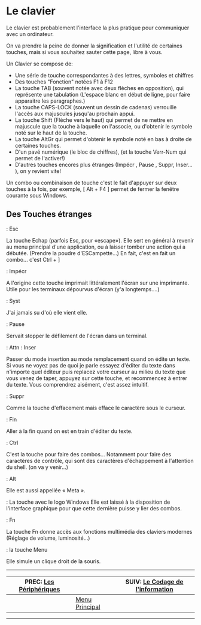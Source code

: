 # Le clavier


Le clavier est probablement l'interface la plus pratique pour communiquer avec un ordinateur.

On va prendre la peine de donner la signification et l'utilité de certaines touches, mais si vous souhaitez sauter cette page, libre à vous.

Un Clavier se compose de:

 * Une série de touche correspondantes à des lettres, symboles et chiffres
 * Des touches "Fonction" notées F1 à F12
 * La touche TAB (souvent notée avec deux flèches en opposition), qui représente une tabulation (L'espace blanc en début de ligne, pour faire apparaitre les paragraphes.)
 * La touche CAPS-LOCK (souvent un dessin de cadenas) verrouille l'accès aux majuscules jusqu'au prochain appui.
 * La touche Shift (Flèche vers le haut) qui permet de ne mettre en majuscule que la touche à laquelle on l'associe, ou d'obtenir le symbole noté sur le haut de la touche.
 * La touche AltGr qui permet d'obtenir le symbole noté en bas à droite de certaines touches.
 * D'un pavé numérique (le bloc de chiffres), (et la touche Verr-Num qui permet de l'activer!)
 * D'autres touches encores plus étranges (Impécr , Pause , Suppr, Inser... ), on y revient vite! 

Un combo ou combinaison de touche c'est le fait d'appuyer sur deux touches à la fois, par exemple, [ Alt + F4 ] permet de fermer la fenêtre courante sous Windows.

## Des Touches étranges 

: Esc

La touche Echap (parfois Esc, pour «escape»). Elle sert en général à revenir au menu principal d'une application, ou à laisser tomber une action qui a débutée. (Prendre la poudre d'ESCampette...)
En fait, c'est en fait un combo... c'est Ctrl +  ]

: Impécr

A l'origine cette touche imprimait littéralement l'écran sur une imprimante. Utile pour les terminaux dépourvus d'écran (y'a longtemps....)

: Syst

J'ai jamais su d'où elle vient elle.

: Pause

Servait stopper le défilement de l'écran dans un terminal.

: Attn
: Inser

Passer du mode insertion au mode remplacement quand on édite un texte. Si vous ne voyez pas de quoi je parle essayez d'éditer du texte dans n'importe quel éditeur puis replacez votre curseur au milieu du texte que vous venez de taper, appuyez sur cette touche, et recommencez à entrer du texte. Vous comprendrez aisément, c'est assez intuitif.

: Suppr

Comme la touche d'effacement mais efface le caractère sous le curseur.

: Fin

Aller à la fin quand on est en train d'éditer du texte.

: Ctrl

C'est la touche pour faire des combos... Notamment pour faire des caractères de contrôle, qui sont des caractères d'échappement à l'attention du shell. (on va y venir...)

: Alt

Elle est aussi appellée « Meta ».

: La touche avec le logo Windows
Elle est laissé à la disposition de l'interface graphique pour que cette dernière puisse y lier des combos.

: Fn

La touche Fn donne accès aux fonctions multimédia des claviers modernes (Réglage de volume, luminosité...)

: la touche Menu

Elle simule un clique droit de la souris.

---

| PREC: [Les Périphériques](030_periph.md) |  | SUIV: [Le Codage de l'information](050_coding.md) |
| -------------  | ----- |  ----------         |
|  | [Menu Principal](index.md) |  |

---

